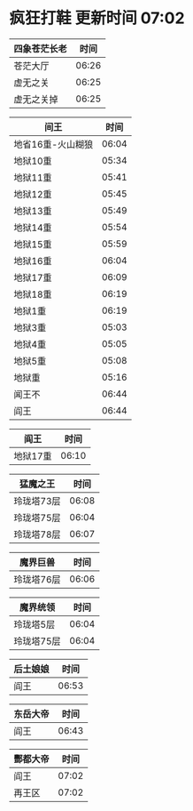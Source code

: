 # 疯狂打鞋 更新时间 07:02

| 四象苍茫长老   | 时间    |
|--------|-------|
| 苍茫大厅 | 06:26 |
| 虚无之关 | 06:25 |
| 虚无之关掉 | 06:25 |

| 间王   | 时间    |
|--------|-------|
| 地省16重-火山糊狼 | 06:04 |
| 地狱10重 | 05:34 |
| 地狱11重 | 05:41 |
| 地狱12重 | 05:45 |
| 地狱13重 | 05:49 |
| 地狱14重 | 05:54 |
| 地狱15重 | 05:59 |
| 地狱16重 | 06:04 |
| 地狱17重 | 06:09 |
| 地狱18重 | 06:19 |
| 地狱1重 | 06:19 |
| 地狱3重 | 05:03 |
| 地狱4重 | 05:05 |
| 地狱5重 | 05:08 |
| 地狱重 | 05:16 |
| 闻王不 | 06:44 |
| 阎王 | 06:44 |

| 阎王   | 时间    |
|--------|-------|
| 地狱17重 | 06:10 |

| 猛魔之王   | 时间    |
|--------|-------|
| 玲珑塔73层 | 06:08 |
| 玲珑塔75层 | 06:04 |
| 玲珑塔78层 | 06:07 |

| 魔界巨兽   | 时间    |
|--------|-------|
| 玲珑塔76层 | 06:06 |

| 魔界统领   | 时间    |
|--------|-------|
| 玲珑塔5层 | 06:04 |
| 玲珑塔75层 | 06:04 |

| 后土娘娘   | 时间    |
|--------|-------|
| 阎王 | 06:53 |

| 东岳大帝   | 时间    |
|--------|-------|
| 阎王 | 06:43 |

| 酆都大帝   | 时间    |
|--------|-------|
| 阎王 | 07:02 |
| 再王区 | 07:02 |